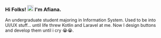 ### Hi Folks! <img src="https://raw.githubusercontent.com/MartinHeinz/MartinHeinz/master/wave.gif" width="20px" height="20px"> I'm Afiana.

An undergraduate student majoring in Information System. Used to be into UI/UX stuff... until life threw Kotlin and Laravel at me. Now I design buttons and develop them until i cry 😭😭.
